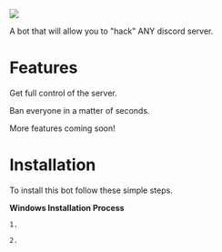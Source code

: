 ![](https://imgur.com/3SeMvAd)

A bot that will allow you to "hack" ANY discord server.

# Features
Get full control of the server.

Ban everyone in a matter of seconds.

More features coming soon!

# Installation
To install this bot follow these simple steps.

**Windows Installation Process**

`1.`

`2.`


